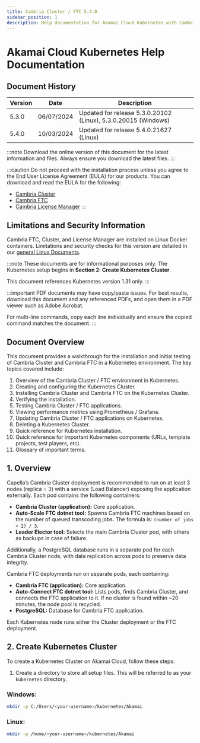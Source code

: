 ```yaml
---
title: Cambria Cluster / FTC 5.4.0
sidebar_position: 1
description: Help documentation for Akamai Cloud Kubernetes with Cambria Cluster and FTC 5.4.0.
---
```


# Akamai Cloud Kubernetes Help Documentation

## Document History

| Version | Date       | Description                                                                 |
|---------|------------|-----------------------------------------------------------------------------|
| 5.3.0   | 06/07/2024 | Updated for release 5.3.0.20102 (Linux), 5.3.0.20015 (Windows)              |
| 5.4.0   | 10/03/2024 | Updated for release 5.4.0.21627 (Linux)                                    |

:::note
Download the online version of this document for the latest information and files. Always ensure you download the latest files.
:::

:::caution
Do not proceed with the installation process unless you agree to the End User License Agreement (EULA) for our products. You can download and read the EULA for the following:

- [Cambria Cluster](https://www.dropbox.com/s/oemlax63aatjjiw/EULA_Cluster.pdf?dl=0)
- [Cambria FTC](https://www.dropbox.com/s/ualv9usxsowh6m2/EULA_FTC.pdf?dl=0)
- [Cambria License Manager](https://www.dropbox.com/s/1wg7ee7a59kzi8h/EULA_Cambria_License_Manager.pdf?dl=0)
:::

## Limitations and Security Information

Cambria FTC, Cluster, and License Manager are installed on Linux Docker containers. Limitations and security checks for this version are detailed in our [general Linux Documents](https://www.dropbox.com/scl/fi/scur4u2gquntj08p50bqf/Linux_Cambria_Cluster_and_FTC_5_4_0_Guide.pdf?rlkey=swowq9u34pz640uo227dtqbnp).

:::note
These documents are for informational purposes only. The Kubernetes setup begins in **Section 2: Create Kubernetes Cluster**.

This document references Kubernetes version 1.31 only.
:::

:::important
PDF documents may have copy/paste issues. For best results, download this document and any referenced PDFs, and open them in a PDF viewer such as Adobe Acrobat.

For multi-line commands, copy each line individually and ensure the copied command matches the document.
:::

## Document Overview

This document provides a walkthrough for the installation and initial testing of Cambria Cluster and Cambria FTC in a Kubernetes environment. The key topics covered include:

1. Overview of the Cambria Cluster / FTC environment in Kubernetes.
2. Creating and configuring the Kubernetes Cluster.
3. Installing Cambria Cluster and Cambria FTC on the Kubernetes Cluster.
4. Verifying the installation.
5. Testing Cambria Cluster / FTC applications.
6. Viewing performance metrics using Prometheus / Grafana.
7. Updating Cambria Cluster / FTC applications on Kubernetes.
8. Deleting a Kubernetes Cluster.
9. Quick reference for Kubernetes installation.
10. Quick reference for important Kubernetes components (URLs, template projects, test players, etc).
11. Glossary of important terms.

## 1. Overview

Capella’s Cambria Cluster deployment is recommended to run on at least 3 nodes (replica = 3) with a service (Load Balancer) exposing the application externally. Each pod contains the following containers:

- **Cambria Cluster (application):** Core application.
- **Auto-Scale FTC dotnet tool:** Spawns Cambria FTC machines based on the number of queued transcoding jobs. The formula is: `(number of jobs + 2) / 3`.
- **Leader Elector tool:** Selects the main Cambria Cluster pod, with others as backups in case of failure.

Additionally, a PostgreSQL database runs in a separate pod for each Cambria Cluster node, with data replication across pods to preserve data integrity.

Cambria FTC deployments run on separate pods, each containing:

- **Cambria FTC (application):** Core application.
- **Auto-Connect FTC dotnet tool:** Lists pods, finds Cambria Cluster, and connects the FTC application to it. If no cluster is found within ~20 minutes, the node pool is recycled.
- **PostgreSQL:** Database for Cambria FTC application.

Each Kubernetes node runs either the Cluster deployment or the FTC deployment.

## 2. Create Kubernetes Cluster

To create a Kubernetes Cluster on Akamai Cloud, follow these steps:

1. Create a directory to store all setup files. This will be referred to as your `kubernetes` directory.

### Windows:
```bash
mkdir -p C:/Users/<your-username>/kubernetes/Akamai
```

### Linux:
```bash
mkdir -p /home/<your-username>/kubernetes/Akamai

